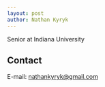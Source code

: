 ```yaml
---
layout: post
author: Nathan Kyryk
---
```


Senior at Indiana University

## Contact
E-mail: nathankyryk@gmail.com
